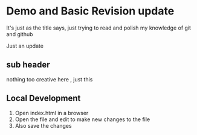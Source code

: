 # Demo and Basic Revision update

It's just as the title says, 
just trying to read and polish my knowledge of git and github


Just an update

## sub header

nothing too creative here , just this


## Local Development

1. Open index.html in a browser
2. Open the file and edit to make new changes to the file
3. Also save the changes

